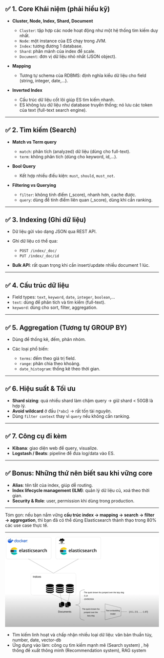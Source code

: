 ## ✅ 1. **Core Khái niệm (phải hiểu kỹ)**

- **Cluster, Node, Index, Shard, Document**

  - `Cluster`: tập hợp các node hoạt động như một hệ thống tìm kiếm duy nhất.
  - `Node`: một instance của ES chạy trong JVM.
  - `Index`: tương đương 1 database.
  - `Shard`: phân mảnh của index để scale.
  - `Document`: đơn vị dữ liệu nhỏ nhất (JSON object).

- **Mapping**

  - Tương tự schema của RDBMS: định nghĩa kiểu dữ liệu cho field (string, integer, date,...).

- **Inverted Index**

  - Cấu trúc dữ liệu cốt lõi giúp ES tìm kiếm nhanh.
  - ES không lưu dữ liệu như database truyền thống; nó lưu các token của text (full-text search engine).

---

## ✅ 2. **Tìm kiếm (Search)**

- **Match vs Term query**

  - `match`: phân tích (analyzed) dữ liệu (dùng cho full-text).
  - `term`: không phân tích (dùng cho keyword, id,...).

- **Bool Query**

  - Kết hợp nhiều điều kiện: `must`, `should`, `must_not`.

- **Filtering vs Querying**

  - `filter`: không tính điểm (\_score), nhanh hơn, cache được.
  - `query`: dùng để tính điểm liên quan (\_score), dùng khi cần ranking.

---

## ✅ 3. **Indexing (Ghi dữ liệu)**

- Dữ liệu gửi vào dạng JSON qua REST API.

- Ghi dữ liệu có thể qua:

  - `POST /index/_doc/`
  - `PUT /index/_doc/id`

- **Bulk API**: rất quan trọng khi cần insert/update nhiều document 1 lúc.

---

## ✅ 4. **Cấu trúc dữ liệu**

- Field types: `text`, `keyword`, `date`, `integer`, `boolean`,...
- `text`: dùng để phân tích và tìm kiếm (full-text).
- `keyword`: dùng cho sort, filter, aggregation.

---

## ✅ 5. **Aggregation (Tương tự GROUP BY)**

- Dùng để thống kê, đếm, phân nhóm.
- Các loại phổ biến:

  - `terms`: đếm theo giá trị field.
  - `range`: phân chia theo khoảng.
  - `date_histogram`: thống kê theo thời gian.

---

## ✅ 6. **Hiệu suất & Tối ưu**

- **Shard sizing**: quá nhiều shard làm chậm query → giữ shard < 50GB là hợp lý.
- **Avoid wildcard** ở đầu (`*abc`) → rất tốn tài nguyên.
- Dùng `filter context` thay vì `query` nếu không cần ranking.

---

## ✅ 7. **Công cụ đi kèm**

- **Kibana**: giao diện web để query, visualize.
- **Logstash / Beats**: pipeline để đưa log/data vào ES.

---

## ✅ Bonus: Những thứ nên biết sau khi vững core

- **Alias**: tên tắt của index, giúp dễ routing.
- **Index lifecycle management (ILM)**: quản lý dữ liệu cũ, xoá theo thời gian.
- **Security & Role**: user, permission khi dùng trong production.

---

Tóm gọn: nếu bạn nắm vững **cấu trúc index → mapping → search → filter → aggregation**, thì bạn đã có thể dùng Elasticsearch thành thạo trong 80% các use case thực tế.

---

![Images Demo](./img/base/1.webp)

- Tìm kiếm linh hoạt và chấp nhận nhiều loại dữ liệu: văn bản thuần túy, number, date, vector-db
- Ứng dụng vào làm: công cụ tìm kiếm mạnh mẽ (Search system) , hệ thống đề xuất thông minh (Recommendation system), RAG system
